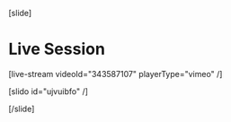 [slide]
# Live Session

[live-stream videoId="343587107" playerType="vimeo" /]

[slido id="ujvuibfo" /]

[/slide]